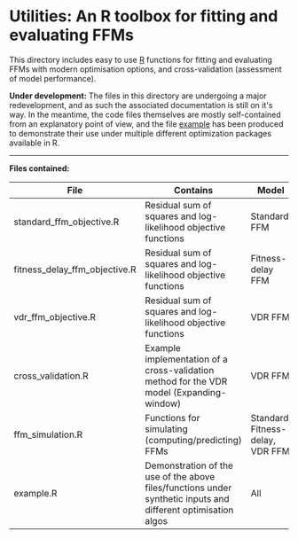 # Utilities: An R toolbox for fitting and evaluating FFMs

This directory includes easy to use [R](https://www.r-project.org/) functions for fitting and evaluating FFMs with modern optimisation options, and cross-validation (assessment of model performance).  
  
**Under development:** The files in this directory are undergoing a major redevelopment, and as such the associated documentation is still on it's way. In the meantime, the code files themselves are mostly self-contained from an explanatory point of view, and the file [example](example.R) has been produced to demonstrate their use under multiple different optimization packages available in R.

***

**Files contained:**

| File | Contains | Model | Function name |
|-|-|-|-|
| standard_ffm_objective.R | Residual sum of squares and log-likelihood objective functions | Standard FFM | `standardObjectiveSS`, `standardObjectiveLL` |
| fitness_delay_ffm_objective.R | Residual sum of squares and log-likelihood objective functions | Fitness-delay FFM | `fitnessDelayObjectiveSS`, `fitnessDelayObjectiveLL` |
| vdr_ffm_objective.R | Residual sum of squares and log-likelihood objective functions | VDR FFM | `vdrObjectiveSS`, `vdrObjectiveLL` |
| cross_validation.R | Example implementation of a cross-validation method for the VDR model (Expanding-window) | VDR FFM | `vdrCV` |
| ffm_simulation.R | Functions for simulating (computing/predicting) FFMs | Standard, Fitness-delay, VDR FFM | `standardPredict`, `fitnessDelayPredict`, `vdrPredict` |
| example.R | Demonstration of the use of the above files/functions under synthetic inputs and different optimisation algos | All | N/A |
